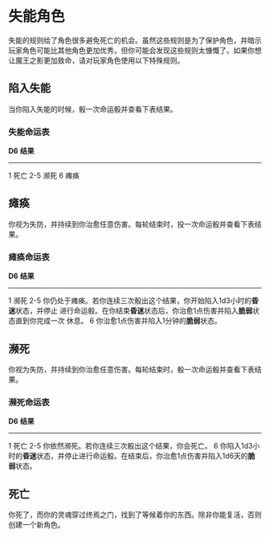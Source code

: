 # 失能角色

失能的规则给了角色很多避免死亡的机会。虽然这些规则是为了保护角色，并暗示玩家角色可能比其他角色更加优秀，但你可能会发现这些规则太慷慨了。如果你想让魔王之影更加致命，请对玩家角色使用以下特殊规则。

## 陷入失能

当你陷入失能的时候，骰一次命运骰并查看下表结果。

### 失能命运表

  **D6**   **结果**
  -------- ----------
  1        死亡
  2-5      濒死
  6        瘫痪

## 瘫痪

你视为失防，并持续到你治愈任意伤害。每轮结束时，投一次命运骰并查看下表结果。

### 瘫痪命运表

  **D6**   **结果**
  -------- --------------------------------------------------------------------------------------------------------------------------------------------------------------------------
  1        濒死
  2-5      你仍处于瘫痪。若你连续三次骰出这个结果，你开始陷入1d3小时的**昏迷**状态，并停止 进行命运骰。在你结束**昏迷**状态后，你治愈1点伤害并陷入**脆弱**状态直到你完成一次 休息。
  6        你治愈1点伤害并陷入1分钟的**脆弱**状态。

## 濒死

你视为失防，并持续到你治愈任意伤害。每轮结束时，骰一次命运骰并查看下表结果。

### 濒死命运表

  **D6**   **结果**
  -------- ---------------------------------------------------------------------------------------------------
  1        死亡
  2-5      你依然濒死。若你连续三次骰出这个结果，你会死亡。
  6        你陷入1d3小时的**昏迷**状态，并停止进行命运骰。在结束后，你治愈1点伤害并陷入1d6天的**脆弱**状态。

## 死亡

你死了，而你的灵魂穿过终焉之门，找到了等候着你的东西。除非你能复活，否则创建一个新角色。
